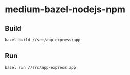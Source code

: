 # medium-bazel-nodejs-npm


## Build

```sh
bazel build //src/app-express:app
```


## Run

```sh
bazel run //src/app-express:app
```
